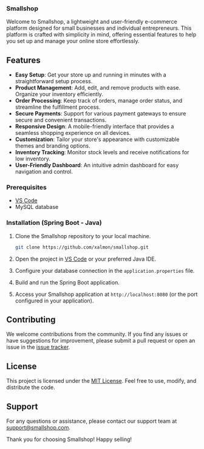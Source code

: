 ### Smallshop

Welcome to Smallshop, a lightweight and user-friendly e-commerce platform designed for small businesses and individual entrepreneurs. This platform is crafted with simplicity in mind, offering essential features to help you set up and manage your online store effortlessly.

## Features

- **Easy Setup**: Get your store up and running in minutes with a straightforward setup process.
- **Product Management**: Add, edit, and remove products with ease. Organize your inventory efficiently.
- **Order Processing**: Keep track of orders, manage order status, and streamline the fulfillment process.
- **Secure Payments**: Support for various payment gateways to ensure secure and convenient transactions.
- **Responsive Design**: A mobile-friendly interface that provides a seamless shopping experience on all devices.
- **Customization**: Tailor your store's appearance with customizable themes and branding options.
- **Inventory Tracking**: Monitor stock levels and receive notifications for low inventory.
- **User-Friendly Dashboard**: An intuitive admin dashboard for easy navigation and control.

### Prerequisites

- [VS Code](https://code.visualstudio.com/)
- MySQL database

### Installation (Spring Boot - Java)

1. Clone the Smallshop repository to your local machine.
   ```bash
   git clone https://github.com/xalmon/smallshop.git
   ```

2. Open the project in [VS Code](https://code.visualstudio.com/) or your preferred Java IDE.

3. Configure your database connection in the `application.properties` file.

4. Build and run the Spring Boot application.

5. Access your Smallshop application at `http://localhost:8080` (or the port configured in your application).


## Contributing

We welcome contributions from the community. If you find any issues or have suggestions for improvement, please submit a pull request or open an issue in the [issue tracker](https://github.com/xalmon/smallshop/issues).

## License

This project is licensed under the [MIT License](LICENSE). Feel free to use, modify, and distribute the code.

## Support

For any questions or assistance, please contact our support team at support@smallshop.com.

Thank you for choosing Smallshop! Happy selling!
